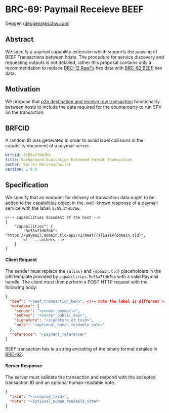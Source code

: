 # BRC-69: Paymail Receieve BEEF

Deggen (deggen@kschw.com)

## Abstract

We specify a paymail capability extension which supports the passing of BEEF Transactions between hosts. The procedure for service discovery and requesting outputs is not detailed, rather this proposal contains only a recommendation to replace [BRC-12 RawTx](../transactions/0012.md) hex data with [BRC-62 BEEF](../transactions/0062.md) hex data.

## Motivation

We propose that [p2p destination and receive raw transaction](./0028.md) functionality between hosts to include the data required for the counterparty to run SPV on the transaction.


## BRFCID

A random ID was generated in order to avoid label collisions in the capability document of a paymail server.

``` yaml
brfcid: 5c55a7fdb7bb
title: Background Evaluation Extended Format Transaction
author: Darren Kellenschwiler
version: 1.0.0
```

## Specification

We specify that an endpoint for delivery of transaction data ought to be added to the capabilities object in the .well-known response of a paymail service with the label: `5c55a7fdb7bb`.

```
<!-- capabilities document of the host -->
{
    "capabilities": {
        "5c55a7fdb7bb": "https://paymail.domain.tld/api/v1/beef/{alias}@{domain.tld}",
        <!-- ...others -->
    }
}
```

#### Client Request

The sender must replace the `{alias}` and `{domain.tld}` placeholders in the URI template provided by `capabilities.5c55a7fdb7bb` with a valid Paymail handle. The client must then perform a POST HTTP request with the following body:

```json
{
  "beef": "<beef_transaction_hex>", <!-- note the label is different >
  "metadata": {
    "sender": "<sender_paymail>",
    "pubkey": "<sender_public_key>",
    "signature": "<signature_of_txid>",
    "note": "<optional_human_readable_note>"
  },
  "reference": "<payment_reference>"
}
```

BEEF transaction hex is a string encoding of the binary format detailed in [BRC-62](../transactions/0062.md).

#### Server Response

The server must validate the transaction and respond with the accepted transaction ID and an optional human-readable note.

```json
{
  "txid": "<accepted_txid>",
  "note": "<optional_human_readable_note>"
}
```
